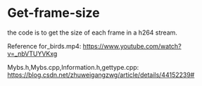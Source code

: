 # Get-frame-size

the code is to get the size of each frame in a h264 stream.

Reference
for_birds.mp4: https://www.youtube.com/watch?v=_nbVTUYVKxg



Mybs.h,Mybs.cpp,Information.h,gettype.cpp: https://blog.csdn.net/zhuweigangzwg/article/details/44152239#
